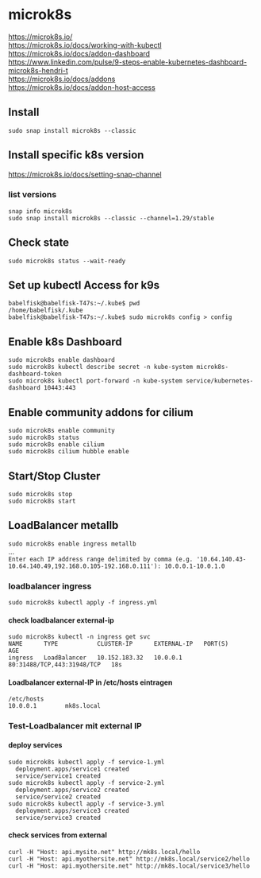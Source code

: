 # microk8s
https://microk8s.io/ \
https://microk8s.io/docs/working-with-kubectl \
https://microk8s.io/docs/addon-dashboard \
https://www.linkedin.com/pulse/9-steps-enable-kubernetes-dashboard-microk8s-hendri-t \
https://microk8s.io/docs/addons \
https://microk8s.io/docs/addon-host-access



## Install
`sudo snap install microk8s --classic`

## Install specific k8s version
https://microk8s.io/docs/setting-snap-channel


### list versions
`snap info microk8s` \
`sudo snap install microk8s --classic --channel=1.29/stable`

## Check state
`sudo microk8s status --wait-ready`

## Set up kubectl Access for k9s
`babelfisk@babelfisk-T47s:~/.kube$ pwd` \
`/home/babelfisk/.kube` \
`babelfisk@babelfisk-T47s:~/.kube$ sudo microk8s config > config`

## Enable k8s Dashboard
`sudo microk8s enable dashboard` \
`sudo microk8s kubectl describe secret -n kube-system microk8s-dashboard-token` \
`sudo microk8s kubectl port-forward -n kube-system service/kubernetes-dashboard 10443:443`

## Enable community addons for cilium

`sudo microk8s enable community` \
`sudo microk8s status` \
`sudo microk8s enable cilium` \
`sudo microk8s cilium hubble enable`

## Start/Stop Cluster

`sudo microk8s stop` \
`sudo microk8s start`

## LoadBalancer metallb
`sudo microk8s enable ingress metallb` \
... \
`Enter each IP address range delimited by comma (e.g. '10.64.140.43-10.64.140.49,192.168.0.105-192.168.0.111'): 10.0.0.1-10.0.1.0`

### loadbalancer ingress
`sudo microk8s kubectl apply -f ingress.yml`

#### check loadbalancer external-ip
`sudo microk8s kubectl -n ingress get svc` \
`NAME      TYPE           CLUSTER-IP      EXTERNAL-IP   PORT(S)                      AGE` \
`ingress   LoadBalancer   10.152.183.32   10.0.0.1      80:31488/TCP,443:31948/TCP   18s`

#### Loadbalancer external-IP in /etc/hosts eintragen
`/etc/hosts` \
`10.0.0.1        mk8s.local`

### Test-Loadbalancer mit external IP

#### deploy services
`sudo microk8s kubectl apply -f service-1.yml ` \
`  deployment.apps/service1 created` \
`  service/service1 created` \
`sudo microk8s kubectl apply -f service-2.yml` \
`  deployment.apps/service2 created` \
`  service/service2 created` \
`sudo microk8s kubectl apply -f service-3.yml` \
`  deployment.apps/service3 created` \
`  service/service3 created`

#### check services from external
`curl -H "Host: api.mysite.net" http://mk8s.local/hello` \
`curl -H "Host: api.myothersite.net" http://mk8s.local/service2/hello` \
`curl -H "Host: api.myothersite.net" http://mk8s.local/service3/hello`